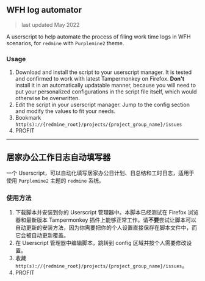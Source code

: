 ## WFH log automator

> last updated May 2022

A userscript to help automate the process of filing work time logs in WFH scenarios, for `redmine` with `Purplemine2` theme.

### Usage

1. Download and install the script to your userscript manager. It is tested and confirmed to work with latest Tampermonkey on Firefox. **Don't** install it in an automatically updatable manner, because you will need to put your personalized configurations in the script file itself, which would otherwise be overwritten.
2. Edit the script in your userscript manager. Jump to the config section and modify the values to fit your needs.
3. Bookmark `http(s)://{redmine_root}/projects/{project_group_name}/issues`
4. PROFIT

---

## 居家办公工作日志自动填写器

一个 Userscript，可以自动化填写居家办公日计划、日总结和工时日志，适用于使用 `Purplemine2` 主题的 `redmine` 系统。

### 使用方法

1. 下载脚本并安装到你的 Userscript 管理器中。本脚本已经测试在 Firefox 浏览器和最新版本 Tampermonkey 插件上能够正常工作。请**不要**尝试让脚本可以自动更新的安装方法，因为你需要把你的个人设置直接保存在脚本文件中，而它会被自动更新覆盖。
2. 在 Userscript 管理器中编辑脚本，跳转到 config 区域并按个人需要修改设置。
3. 收藏 `http(s)://{redmine_root}/projects/{project_group_name}/issues`。
4. PROFIT